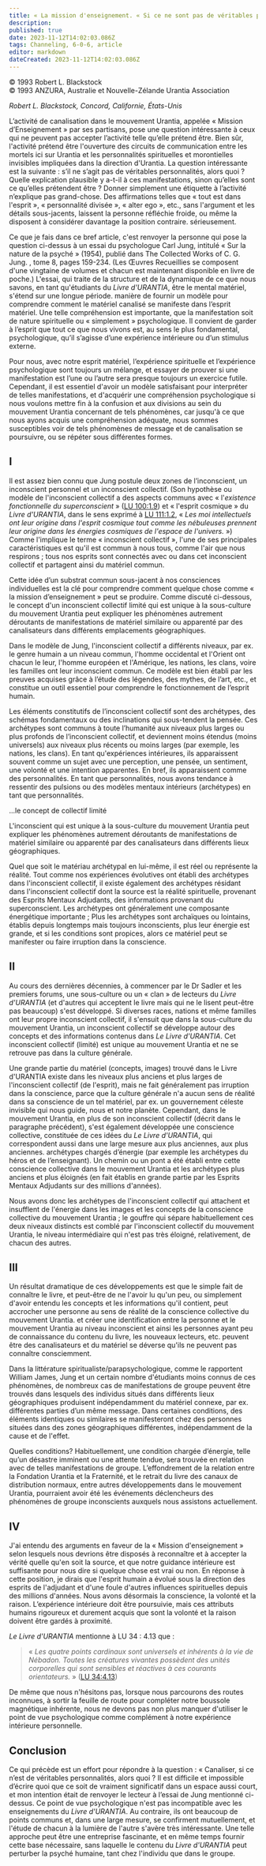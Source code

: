 ```yaml
---
title: « La mission d'enseignement. « Si ce ne sont pas de véritables personnalités, alors quoi ? » »
description: 
published: true
date: 2023-11-12T14:02:03.086Z
tags: Channeling, 6-0-6, article
editor: markdown
dateCreated: 2023-11-12T14:02:03.086Z
---
```



<p class="v-card v-sheet theme--light grey lighten-3 px-2 py-1">© 1993 Robert L. Blackstock<br>© 1993 ANZURA, Australie et Nouvelle-Zélande Urantia Association</p>


_Robert L. Blackstock, Concord, Californie, États-Unis_

L’activité de canalisation dans le mouvement Urantia, appelée « Mission d’Enseignement » par ses partisans, pose une question intéressante à ceux qui ne peuvent pas accepter l’activité telle qu’elle prétend être. Bien sûr, l'activité prétend être l'ouverture des circuits de communication entre les mortels ici sur Urantia et les personnalités spirituelles et morontielles invisibles impliquées dans la direction d'Urantia. La question intéressante est la suivante : s’il ne s’agit pas de véritables personnalités, alors quoi ? Quelle explication plausible y a-t-il à ces manifestations, sinon qu’elles sont ce qu’elles prétendent être ? Donner simplement une étiquette à l’activité n’explique pas grand-chose. Des affirmations telles que « tout est dans l'esprit », « personnalité divisée », « alter ego », etc., sans l'argument et les détails sous-jacents, laissent la personne réfléchie froide, ou même la disposent à considérer davantage la position contraire. sérieusement.

Ce que je fais dans ce bref article, c'est renvoyer la personne qui pose la question ci-dessus à un essai du psychologue Carl Jung, intitulé « Sur la nature de la psyché » (1954), publié dans The Collected Works of C. G. Jung. , tome 8, pages 159-234. (Les Œuvres Recueillies se composent d'une vingtaine de volumes et chacun est maintenant disponible en livre de poche.) L'essai, qui traite de la structure et de la dynamique de ce que nous savons, en tant qu'étudiants du _Livre d'URANTIA_, être le mental matériel, s'étend sur une longue période. manière de fournir un modèle pour comprendre comment le matériel canalisé se manifeste dans l’esprit matériel. Une telle compréhension est importante, que la manifestation soit de nature spirituelle ou « simplement » psychologique. Il convient de garder à l’esprit que tout ce que nous vivons est, au sens le plus fondamental, psychologique, qu’il s’agisse d’une expérience intérieure ou d’un stimulus externe.

Pour nous, avec notre esprit matériel, l’expérience spirituelle et l’expérience psychologique sont toujours un mélange, et essayer de prouver si une manifestation est l’une ou l’autre sera presque toujours un exercice futile. Cependant, il est essentiel d'avoir un modèle satisfaisant pour interpréter de telles manifestations, et d'acquérir une compréhension psychologique si nous voulons mettre fin à la confusion et aux divisions au sein du mouvement Urantia concernant de tels phénomènes, car jusqu'à ce que nous ayons acquis une compréhension adéquate, nous sommes susceptibles voir de tels phénomènes de message et de canalisation se poursuivre, ou se répéter sous différentes formes.

## I

Il est assez bien connu que Jung postule deux zones de l’inconscient, un inconscient personnel et un inconscient collectif. (Son hypothèse ou modèle de l'inconscient collectif a des aspects communs avec « l'_existence fonctionnelle du superconscient_ » (<a id="a24_254"></a>[LU 100:1.9](/fr/The_Urantia_Book/100#p1_9)) et « l'esprit cosmique » du _Livre d'URANTIA_, dans le sens exprimé à <a id="a24_369"></a>[LU 111:1.2](/fr/The_Urantia_Book/111#p1_2), «  _Les moi intellectuels ont leur origine dans l'esprit cosmique tout comme les nébuleuses prennent leur origine dans les énergies cosmiques de l'espace de l'univers._ ») Comme l'implique le terme « inconscient collectif », l'une de ses principales caractéristiques est qu'il est commun à nous tous, comme l'air que nous respirons ; tous nos esprits sont connectés avec ou dans cet inconscient collectif et partagent ainsi du matériel commun.

Cette idée d’un substrat commun sous-jacent à nos consciences individuelles est la clé pour comprendre comment quelque chose comme « la mission d’enseignement » peut se produire. Comme discuté ci-dessous, le concept d'un inconscient collectif limité qui est unique à la sous-culture du mouvement Urantia peut expliquer les phénomènes autrement déroutants de manifestations de matériel similaire ou apparenté par des canalisateurs dans différents emplacements géographiques.

Dans le modèle de Jung, l'inconscient collectif a différents niveaux, par ex. le genre humain a un niveau commun, l'homme occidental et l'Orient ont chacun le leur, l'homme européen et l'Amérique, les nations, les clans, voire les familles ont leur inconscient commun. Ce modèle est bien établi par les preuves acquises grâce à l’étude des légendes, des mythes, de l’art, etc., et constitue un outil essentiel pour comprendre le fonctionnement de l’esprit humain.

Les éléments constitutifs de l’inconscient collectif sont des archétypes, des schémas fondamentaux ou des inclinations qui sous-tendent la pensée. Ces archétypes sont communs à toute l’humanité aux niveaux plus larges ou plus profonds de l’inconscient collectif, et deviennent moins étendus (moins universels) aux niveaux plus récents ou moins larges (par exemple, les nations, les clans). En tant qu'expériences intérieures, ils apparaissent souvent comme un sujet avec une perception, une pensée, un sentiment, une volonté et une intention apparentes. En bref, ils apparaissent comme des personnalités. En tant que personnalités, nous avons tendance à ressentir des pulsions ou des modèles mentaux intérieurs (archétypes) en tant que personnalités.

...le concept de collectif limité

L'inconscient qui est unique à la sous-culture du mouvement Urantia peut expliquer les phénomènes autrement déroutants de manifestations de matériel similaire ou apparenté par des canalisateurs dans différents lieux géographiques.

Quel que soit le matériau archétypal en lui-même, il est réel ou représente la réalité. Tout comme nos expériences évolutives ont établi des archétypes dans l'inconscient collectif, il existe également des archétypes résidant dans l'inconscient collectif dont la source est la réalité spirituelle, provenant des Esprits Mentaux Adjudants, des informations provenant du superconscient. Les archétypes ont généralement une composante énergétique importante ; Plus les archétypes sont archaïques ou lointains, établis depuis longtemps mais toujours inconscients, plus leur énergie est grande, et si les conditions sont propices, alors ce matériel peut se manifester ou faire irruption dans la conscience.

## II

Au cours des dernières décennies, à commencer par le Dr Sadler et les premiers forums, une sous-culture ou un « clan » de lecteurs du _Livre d'URANTIA_ (et d'autres qui acceptent le livre mais qui ne le lisent peut-être pas beaucoup) s'est développé. Si diverses races, nations et même familles ont leur propre inconscient collectif, il s'ensuit que dans la sous-culture du mouvement Urantia, un inconscient collectif se développe autour des concepts et des informations contenus dans _Le Livre d'URANTIA_. Cet inconscient collectif (limité) est unique au mouvement Urantia et ne se retrouve pas dans la culture générale.

Une grande partie du matériel (concepts, images) trouvé dans le Livre d'URANTIA existe dans les niveaux plus anciens et plus larges de l'inconscient collectif (de l'esprit), mais ne fait généralement pas irruption dans la conscience, parce que la culture générale n'a aucun sens de réalité dans sa conscience de un tel matériel, par ex. un gouvernement céleste invisible qui nous guide, nous et notre planète. Cependant, dans le mouvement Urantia, en plus de son inconscient collectif (décrit dans le paragraphe précédent), s'est également développée une conscience collective, constituée de ces idées du _Le Livre d'URANTIA_, qui correspondent aussi dans une large mesure aux plus anciennes, aux plus anciennes. archétypes chargés d’énergie (par exemple les archétypes du héros et de l’enseignant). Un chemin ou un pont a été établi entre cette conscience collective dans le mouvement Urantia et les archétypes plus anciens et plus éloignés (en fait établis en grande partie par les Esprits Mentaux Adjudants sur des millions d'années).

Nous avons donc les archétypes de l'inconscient collectif qui attachent et insufflent de l'énergie dans les images et les concepts de la conscience collective du mouvement Urantia ; le gouffre qui sépare habituellement ces deux niveaux distincts est comblé par l'inconscient collectif du mouvement Urantia, le niveau intermédiaire qui n'est pas très éloigné, relativement, de chacun des autres.

## III

Un résultat dramatique de ces développements est que le simple fait de connaître le livre, et peut-être de ne l'avoir lu qu'un peu, ou simplement d'avoir entendu les concepts et les informations qu'il contient, peut accrocher une personne au sens de réalité de la conscience collective du mouvement Urantia. et créer une identification entre la personne et le mouvement Urantia au niveau inconscient et ainsi les personnes ayant peu de connaissance du contenu du livre, les nouveaux lecteurs, etc. peuvent être des canalisateurs et du matériel se déverse qu'ils ne peuvent pas connaître consciemment.

Dans la littérature spiritualiste/parapsychologique, comme le rapportent William James, Jung et un certain nombre d'étudiants moins connus de ces phénomènes, de nombreux cas de manifestations de groupe peuvent être trouvés dans lesquels des individus situés dans différents lieux géographiques produisent indépendamment du matériel connexe, par ex. différentes parties d’un même message. Dans certaines conditions, des éléments identiques ou similaires se manifesteront chez des personnes situées dans des zones géographiques différentes, indépendamment de la cause et de l'effet.

Quelles conditions? Habituellement, une condition chargée d’énergie, telle qu’un désastre imminent ou une attente tendue, sera trouvée en relation avec de telles manifestations de groupe. L’effondrement de la relation entre la Fondation Urantia et la Fraternité, et le retrait du livre des canaux de distribution normaux, entre autres développements dans le mouvement Urantia, pourraient avoir été les événements déclencheurs des phénomènes de groupe inconscients auxquels nous assistons actuellement.

## IV

J'ai entendu des arguments en faveur de la « Mission d'enseignement » selon lesquels nous devrions être disposés à reconnaître et à accepter la vérité quelle qu'en soit la source, et que notre guidance intérieure est suffisante pour nous dire si quelque chose est vrai ou non. En réponse à cette position, je dirais que l'esprit humain a évolué sous la direction des esprits de l'adjudant et d'une foule d'autres influences spirituelles depuis des millions d'années. Nous avons désormais la conscience, la volonté et la raison. L’expérience intérieure doit être poursuivie, mais ces attributs humains rigoureux et durement acquis que sont la volonté et la raison doivent être gardés à proximité.

_Le Livre d'URANTIA_ mentionne à LU 34 : 4.13 que :

> « _Les quatre points cardinaux sont universels et inhérents à la vie de Nébadon. Toutes les créatures vivantes possèdent des unités corporelles qui sont sensibles et réactives à ces courants orientateurs._ » (<a id="a60_211"></a>[LU 34:4.13](/fr/The_Urantia_Book/34#p4_13))

De même que nous n'hésitons pas, lorsque nous parcourons des routes inconnues, à sortir la feuille de route pour compléter notre boussole magnétique inhérente, nous ne devons pas non plus manquer d'utiliser le point de vue psychologique comme complément à notre expérience intérieure personnelle.

## Conclusion

Ce qui précède est un effort pour répondre à la question : « Canaliser, si ce n’est de véritables personnalités, alors quoi ? Il est difficile et impossible d’écrire quoi que ce soit de vraiment significatif dans un espace aussi court, et mon intention était de renvoyer le lecteur à l’essai de Jung mentionné ci-dessus. Ce point de vue psychologique n'est pas incompatible avec les enseignements du _Livre d'URANTIA_. Au contraire, ils ont beaucoup de points communs et, dans une large mesure, se confirment mutuellement, et l'étude de chacun à la lumière de l'autre s'avère très intéressante. Une telle approche peut être une entreprise fascinante, et en même temps fournir cette base nécessaire, sans laquelle le contenu du _Livre d'URANTIA_ peut perturber la psyché humaine, tant chez l'individu que dans le groupe.

